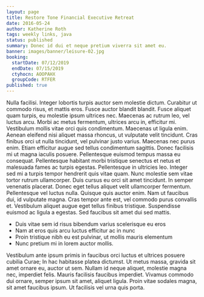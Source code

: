 ```yaml
---
layout: page
title: Restore Tone Financial Executive Retreat
date: 2016-05-24
author: Katherine Roth
tags: weekly links, java
status: published
summary: Donec id dui et neque pretium viverra sit amet eu.
banner: images/banner/leisure-02.jpg
booking:
  startDate: 07/12/2019
  endDate: 07/15/2019
  ctyhocn: AOOPAHX
  groupCode: RTFER
published: true
---
```

Nulla facilisi. Integer lobortis turpis auctor sem molestie dictum. Curabitur ut commodo risus, et mattis eros. Fusce auctor blandit blandit. Fusce aliquet quam turpis, eu molestie ipsum ultrices nec. Maecenas ac rutrum leo, vel luctus arcu. Morbi ac metus fermentum, ultrices arcu in, efficitur mi. Vestibulum mollis vitae orci quis condimentum. Maecenas ut ligula enim. Aenean eleifend nisi aliquet massa rhoncus, ut vulputate velit tincidunt. Cras finibus orci ut nulla tincidunt, vel pulvinar justo varius. Maecenas nec purus enim. Etiam efficitur augue sed tellus condimentum sagittis.
Donec facilisis mi ut magna iaculis posuere. Pellentesque euismod tempus massa eu consequat. Pellentesque habitant morbi tristique senectus et netus et malesuada fames ac turpis egestas. Pellentesque in ultricies leo. Integer sed mi a turpis tempor hendrerit quis vitae quam. Nunc molestie sem vitae tortor rutrum ullamcorper. Duis cursus eu orci sit amet tincidunt. In semper venenatis placerat. Donec eget tellus aliquet velit ullamcorper fermentum. Pellentesque vel luctus nulla. Quisque quis auctor enim. Nam ut faucibus dui, id vulputate magna. Cras tempor ante est, vel commodo purus convallis et. Vestibulum aliquet augue eget tellus finibus tristique. Suspendisse euismod ac ligula a egestas. Sed faucibus sit amet dui sed mattis.

* Duis vitae sem id risus bibendum varius scelerisque eu eros
* Nam at eros quis arcu luctus efficitur ac in nunc
* Proin tristique nibh eu est pulvinar, ut mollis mauris elementum
* Nunc pretium mi in lorem auctor mollis.

Vestibulum ante ipsum primis in faucibus orci luctus et ultrices posuere cubilia Curae; In hac habitasse platea dictumst. Ut metus massa, gravida sit amet ornare eu, auctor ut sem. Nullam id neque aliquet, molestie magna nec, imperdiet felis. Mauris facilisis faucibus imperdiet. Vivamus commodo dui ornare, semper ipsum sit amet, aliquet ligula. Proin vitae sodales magna, sit amet faucibus ipsum. Ut facilisis vel urna quis porta.

